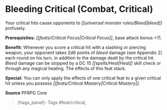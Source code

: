 ﻿---
cssclass: [feats]

---
# Bleeding Critical (Combat, Critical)

Your critical hits cause opponents to _[[universal monster rules/Bleed|bleed]]_ profusely.

**Prerequisites:** _[[feats/Critical Focus|Critical Focus]]_, base attack bonus +11.

**Benefit:** Whenever you score a critical hit with a slashing or piercing weapon, your opponent takes 2d6 points of _bleed_ damage (see Appendix 2) each round on his turn, in addition to the damage dealt by the critical hit. _Bleed_ damage can be stopped by a DC 15 _[[spells/Heal|Heal]]_ skill check or through any magical healing. The effects of this feat stack.

**Special:** You can only apply the effects of one critical feat to a given critical hit unless you possess _[[feats/Critical Mastery|Critical Mastery]]_.

**Source** PFRPG Core
>[!tags_panel]- Tags
> #feat/critical, 